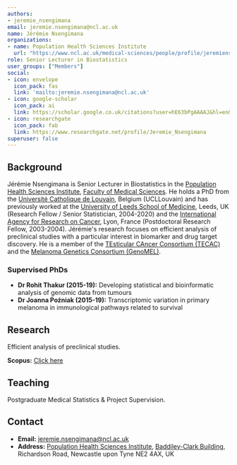 ```yaml
---
authors:
- jeremie_nsengimana
email: jeremie.nsengimana@ncl.ac.uk
name: Jérémie Nsengimana
organizations:
- name: Population Health Sciences Institute
  url: "https://www.ncl.ac.uk/medical-sciences/people/profile/jeremiensengimana.html"
role: Senior Lecturer in Biostatistics
user_groups: ["Members"]
social:
- icon: envelope
  icon_pack: fas
  link: 'mailto:jeremie.nsengimana@ncl.ac.uk'
- icon: google-scholar
  icon_pack: ai
  link: https://scholar.google.co.uk/citations?user=hE63bPgAAAAJ&hl=en&oi=ao
- icon: researchgate
  icon_pack: fab
  link: https://www.researchgate.net/profile/Jeremie_Nsengimana
superuser: false
---
```


## Background

Jérémie Nsengimana is Senior Lecturer in Biostatistics in the [Population Health Sciences Institute](https://www.ncl.ac.uk/medical-sciences/research/institutes/health-sciences/), [Faculty of Medical Sciences](https://www.ncl.ac.uk/medical-sciences/). He holds a PhD from the [Université Catholique de Louvain](https://uclouvain.be/en/index.html), Belgium (UCLLouvain) and has previously worked at the [University of Leeds School of Medicine](https://medicinehealth.leeds.ac.uk/medicine), Leeds, UK (Research Fellow / Senior Statistician, 2004-2020) and the [International Agency for Research on Cancer](https://www.iarc.fr/), Lyon, France (Postdoctoral Research Fellow, 2003-2004). Jérémie's research focuses on efficient analysis of preclinical studies with a particular interest in biomarker and drug target discovery. He is a member of the [TEsticular CAncer Consortium (TECAC)](https://www.tecac.org/) and the [Melanoma Genetics Consortium (GenoMEL)](http://genomel.org/).

### Supervised PhDs

- __Dr Rohit Thakur (2015-19):__ Developing statistical and bioinformatic analysis of genomic data from tumours
- __Dr Joanna Poźniak (2015-19):__ Transcriptomic variation in primary melanoma in immunological pathways related to survival

## Research

Efficient analysis of preclinical studies.

__Scopus:__ [Click here](https://www.scopus.com/authid/detail.uri?authorId=15925864000)

## Teaching

Postgraduate Medical Statistics & Project Supervision.

## Contact

- __Email:__ [jeremie.nsengimana@ncl.ac.uk](mailto:jeremie.nsengimana@ncl.ac.uk)
- __Address:__ [Population Health Sciences Institute](https://www.ncl.ac.uk/medical-sciences/research/institutes/health-sciences/), [Baddiley-Clark Building](https://www.ncl.ac.uk/tour/academic/baddiley-clark/), Richardson Road, Newcastle upon Tyne NE2 4AX, UK
